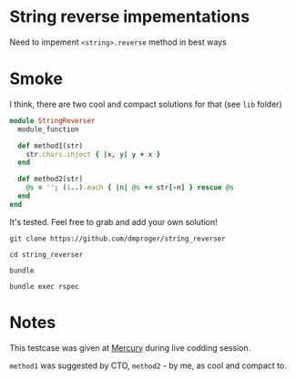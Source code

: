 String reverse impementations
=============================

Need to impement `<string>.reverse` method in best ways

# Smoke

I think, there are two cool and compact solutions for that (see `lib` folder)

```ruby
module StringReverser
  module_function

  def method1(str)
    str.chars.inject { |x, y| y + x }
  end

  def method2(str)
    @s = ''; (1..).each { |n| @s += str[-n] } rescue @s
  end
end
```

It's tested. Feel free to grab and add your own solution!

`git clone https://github.com/dmproger/string_reverser`

`cd string_reverser`

`bundle`

`bundle exec rspec`

# Notes

This testcase was given at [Mercury](https://www.mercdev.com) during live codding session.

`method1` was suggested by CTO, `method2` - by me, as cool and compact to.
